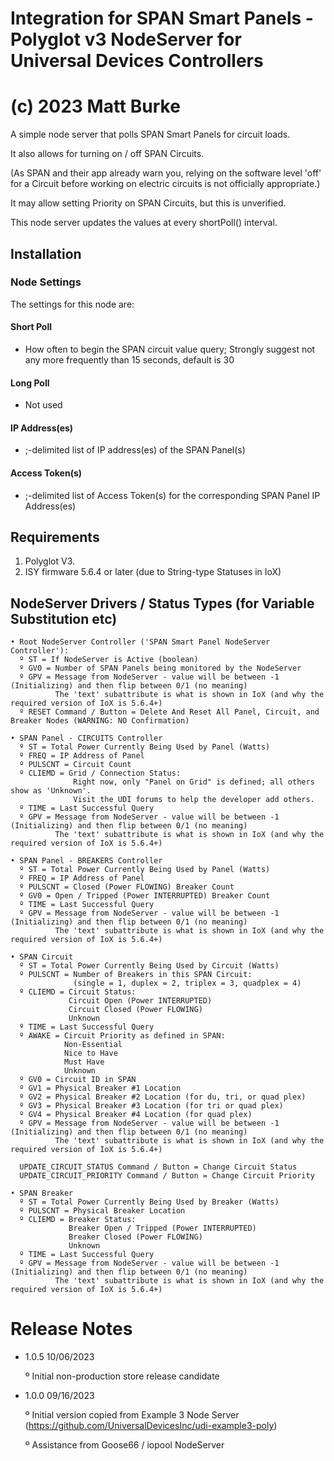 # Integration for SPAN Smart Panels - Polyglot v3 NodeServer for Universal Devices Controllers
#             (c) 2023 Matt Burke

A simple node server that polls SPAN Smart Panels for circuit loads.

It also allows for turning on / off SPAN Circuits. 

(As SPAN and their app already warn you, relying on the software level 'off' for a Circuit before working on electric circuits is not officially appropriate.)

It may allow setting Priority on SPAN Circuits, but this is unverified.

This node server updates the values at every shortPoll() interval.

## Installation


### Node Settings
The settings for this node are:

#### Short Poll
   * How often to begin the SPAN circuit value query; Strongly suggest not any more frequently than 15 seconds, default is 30
#### Long Poll
   * Not used

#### IP Address(es)
   * ;-delimited list of IP address(es) of the SPAN Panel(s)

#### Access Token(s)
   * ;-delimited list of Access Token(s) for the corresponding SPAN Panel IP Address(es) 


## Requirements

1. Polyglot V3.
2. ISY firmware 5.6.4 or later (due to String-type Statuses in IoX)

## NodeServer Drivers / Status Types (for Variable Substitution etc)
    • Root NodeServer Controller ('SPAN Smart Panel NodeServer Controller'):
      º ST = If NodeServer is Active (boolean)
      º GV0 = Number of SPAN Panels being monitored by the NodeServer
      º GPV = Message from NodeServer - value will be between -1 (Initializing) and then flip between 0/1 (no meaning)
              The 'text' subattribute is what is shown in IoX (and why the required version of IoX is 5.6.4+)
      º RESET Command / Button = Delete And Reset All Panel, Circuit, and Breaker Nodes (WARNING: NO Confirmation)

    • SPAN Panel - CIRCUITS Controller
      º ST = Total Power Currently Being Used by Panel (Watts)
      º FREQ = IP Address of Panel
      º PULSCNT = Circuit Count
      º CLIEMD = Grid / Connection Status:
                  Right now, only "Panel on Grid" is defined; all others show as 'Unknown'. 
                  Visit the UDI forums to help the developer add others.
      º TIME = Last Successful Query
      º GPV = Message from NodeServer - value will be between -1 (Initializing) and then flip between 0/1 (no meaning)
              The 'text' subattribute is what is shown in IoX (and why the required version of IoX is 5.6.4+)

    • SPAN Panel - BREAKERS Controller
      º ST = Total Power Currently Being Used by Panel (Watts)
      º FREQ = IP Address of Panel
      º PULSCNT = Closed (Power FLOWING) Breaker Count
      º GV0 = Open / Tripped (Power INTERRUPTED) Breaker Count
      º TIME = Last Successful Query
      º GPV = Message from NodeServer - value will be between -1 (Initializing) and then flip between 0/1 (no meaning)
              The 'text' subattribute is what is shown in IoX (and why the required version of IoX is 5.6.4+)

    • SPAN Circuit
      º ST = Total Power Currently Being Used by Circuit (Watts)
      º PULSCNT = Number of Breakers in this SPAN Circuit:
                  (single = 1, duplex = 2, triplex = 3, quadplex = 4)
      º CLIEMD = Circuit Status:
                 Circuit Open (Power INTERRUPTED)
                 Circuit Closed (Power FLOWING)
                 Unknown
      º TIME = Last Successful Query
      º AWAKE = Circuit Priority as defined in SPAN:
                Non-Essential
                Nice to Have
                Must Have      
                Unknown
      º GV0 = Circuit ID in SPAN
      º GV1 = Physical Breaker #1 Location
      º GV2 = Physical Breaker #2 Location (for du, tri, or quad plex)
      º GV3 = Physical Breaker #3 Location (for tri or quad plex)
      º GV4 = Physical Breaker #4 Location (for quad plex)
      º GPV = Message from NodeServer - value will be between -1 (Initializing) and then flip between 0/1 (no meaning)
              The 'text' subattribute is what is shown in IoX (and why the required version of IoX is 5.6.4+)      
      
      UPDATE_CIRCUIT_STATUS Command / Button = Change Circuit Status
      UPDATE_CIRCUIT_PRIORITY Command / Button = Change Circuit Priority

    • SPAN Breaker
      º ST = Total Power Currently Being Used by Breaker (Watts)
      º PULSCNT = Physical Breaker Location
      º CLIEMD = Breaker Status:
                 Breaker Open / Tripped (Power INTERRUPTED)
                 Breaker Closed (Power FLOWING)      
                 Unknown
      º TIME = Last Successful Query
      º GPV = Message from NodeServer - value will be between -1 (Initializing) and then flip between 0/1 (no meaning)
              The 'text' subattribute is what is shown in IoX (and why the required version of IoX is 5.6.4+) 

# Release Notes
- 1.0.5 10/06/2023

  º Initial non-production store release candidate
  
- 1.0.0 09/16/2023

  º Initial version copied from Example 3 Node Server (https://github.com/UniversalDevicesInc/udi-example3-poly)

  º Assistance from Goose66 / iopool NodeServer

